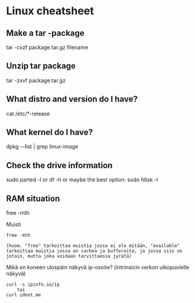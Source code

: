 # Linux cheatsheet


## Make a tar -package
tar -cvzf package.tar.gz filename

## Unzip tar package
tar -zxvf package.tar.gz

## What distro and version do I have?
cat /etc/\*-release

## What kernel do I have?
dpkg --list | grep linux-image

## Check the drive information
sudo parted -l
  or
df -h
  or maybe the best option:
sudo fdisk -l

## RAM situation
free -mth

Muisti

	free -mth

	(huom. "free" tarkoittaa muistia jossa ei ole mitään, "available" tarkoittaa muistia jossa on cachea ja buffereita, ja jossa siis on jotain, mutta joka voidaan tarvittaessa jyrätä)


Mikä on koneen ulospäin näkyvä ip-osoite? (intrinsicin verkon ulkopuolelle näkyvä)

	curl -s ipinfo.io/ip
		tai
	curl ident.me

